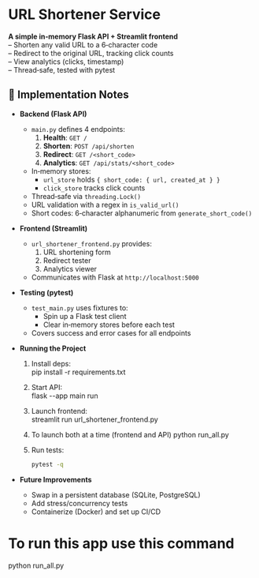 # URL Shortener Service

**A simple in‑memory Flask API + Streamlit frontend**  
– Shorten any valid URL to a 6‑character code  
– Redirect to the original URL, tracking click counts  
– View analytics (clicks, timestamp)  
– Thread‑safe, tested with pytest 

## 📝 Implementation Notes

- **Backend (Flask API)**  
  - `main.py` defines 4 endpoints:  
    1. **Health**: `GET /`  
    2. **Shorten**: `POST /api/shorten`  
    3. **Redirect**: `GET /<short_code>`  
    4. **Analytics**: `GET /api/stats/<short_code>`  
  - In‑memory stores:  
    - `url_store` holds `{ short_code: { url, created_at } }`  
    - `click_store` tracks click counts  
  - Thread‑safe via `threading.Lock()`  
  - URL validation with a regex in `is_valid_url()`  
  - Short codes: 6‑character alphanumeric from `generate_short_code()`

- **Frontend (Streamlit)**  
  - `url_shortener_frontend.py` provides:  
    1. URL shortening form  
    2. Redirect tester  
    3. Analytics viewer  
  - Communicates with Flask at `http://localhost:5000`

- **Testing (pytest)**  
  - `test_main.py` uses fixtures to:  
    - Spin up a Flask test client  
    - Clear in‑memory stores before each test  
  - Covers success and error cases for all endpoints

- **Running the Project**  
  1. Install deps:  
     pip install -r requirements.txt
       
  2. Start API:  
     flask --app main run

  3. Launch frontend:  
     streamlit run url_shortener_frontend.py
    
  4. To launch both at a time (frontend and API)
      python run_all.py
    
  4. Run tests:  
     ```bash
     pytest -q
     ```

- **Future Improvements**  
  - Swap in a persistent database (SQLite, PostgreSQL)  
  - Add stress/concurrency tests  
  - Containerize (Docker) and set up CI/CD  



# To run this app use this command
python run_all.py

